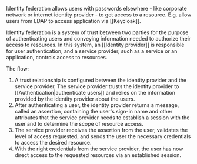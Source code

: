 Identity federation allows users with passwords elsewhere - like corporate network or internet identity provider - to get access to a resource. E.g. allow users from LDAP to access application via [[Keycloak]]. 

Identity federation is a system of trust between two parties for the purpose of authenticating users and conveying information needed to authorize their access to resources. In this system, an [[Identity provider]] is responsible for user authentication, and a service provider, such as a service or an application, controls access to resources.

The flow:

1. A trust relationship is configured between the identity provider and the service provider. The service provider trusts the identity provider to [[Authentication|authenticate users]] and relies on the information provided by the identity provider about the users.
2. After authenticating a user, the identity provider returns a message, called an assertion, containing the user's sign-in name and other attributes that the service provider needs to establish a session with the user and to determine the scope of resource access.
3. The service provider receives the assertion from the user, validates the level of access requested, and sends the user the necessary credentials to access the desired resource.
4. With the right credentials from the service provider, the user has now direct access to the requested resources via an established session.